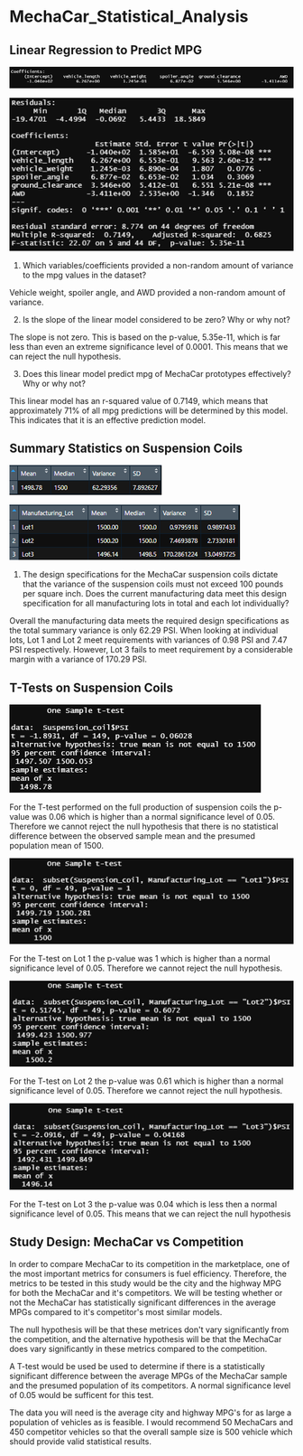 # MechaCar_Statistical_Analysis

## Linear Regression to Predict MPG

![Deliverable 1 Linear Regression](/images/deliverable_1_linear_regression.png)

![Deliverable 1 Summary](/images/deliverable_1_summary.png)

1) Which variables/coefficients provided a non-random amount of variance to the mpg values in the dataset? 

Vehicle weight, spoiler angle, and AWD provided a non-random amount of variance. 

2) Is the slope of the linear model considered to be zero? Why or why not?

The slope is not zero. This is based on the p-value, 5.35e-11, which is far less than even an extreme significance level of 0.0001. This means that we can reject the null hypothesis. 

3) Does this linear model predict mpg of MechaCar prototypes effectively? Why or why not?

This linear model has an r-squared value of 0.7149, which means that approximately 71% of all mpg predictions will be determined by this model. This indicates that it is an effective prediction model. 

## Summary Statistics on Suspension Coils

![Deliverable 2 Summary](/images/deliverable_2_summary.png)

![Deliverable 2 Lot Summary](/images/deliverable_2_lot_summary.png)

1) The design specifications for the MechaCar suspension coils dictate that the variance of the suspension coils must not exceed 100 pounds per square inch. Does the current manufacturing data meet this design specification for all manufacturing lots in total and each lot individually? 

Overall the manufacturing data meets the required design specifications as the total summary variance is only 62.29 PSI. When looking at individual lots, Lot 1 and Lot 2 meet requirements with variances of 0.98 PSI and 7.47 PSI respectively. However, Lot 3 fails to meet requirement by a considerable margin with a variance of 170.29 PSI.


## T-Tests on Suspension Coils

![Deliverable 3 T-Test](/images/deliverable_3_ttest.png)

For the T-test performed on the full production of suspension coils the p-value was 0.06 which is higher than a normal significance level of 0.05. Therefore we cannot reject the null hypothesis that there is no statistical difference between the observed sample mean and the presumed population mean of 1500.

![Deliverable 3 T-Test Lot 1](/images/deliverable_3_tttest_lot_1.png)

For the T-test on Lot 1 the p-value was 1 which is higher than a normal significance level of 0.05. Therefore we cannot reject the null hypothesis.

![Deliverable 3 T-Test Lot 2](/images/deliverable_3_tttest_lot_2.png)

For the T-test on Lot 2 the p-value was 0.61 which is higher than a normal significance level of 0.05. Therefore we cannot reject the null hypothesis.

![Deliverable 3 T-Test Lot 3](/images/deliverable_3_tttest_lot_3.png)

For the T-test on Lot 3 the p-value was 0.04 which is less then a normal significance level of 0.05. This means that we can reject the null hypothesis 

## Study Design: MechaCar vs Competition

In order to compare MechaCar to its competition in the marketplace, one of the most important metrics for consumers is fuel efficiency. Therefore, the metrics to be tested in this study would be the city and the highway MPG for both the MechaCar and it's competitors. We will be testing whether or not the MechaCar has statistically significant differences in the average MPGs compared to it's competitor's most similar models. 

The null hypothesis will be that these metrices don't vary significantly from the competition, and the alternative hypothesis will be that the MechaCar does vary significantly in these metrics compared to the competition. 

A T-test would be used be used to determine if there is a statistically significant difference between the average MPGs of the MechaCar sample and the presumed population of its competitors. A normal significance level of 0.05 would be sufficent for this test.

The data you will need is the average city and highway MPG's for as large a population of vehicles as is feasible. I would recommend 50 MechaCars and 450 competitor vehicles so that the overall sample size is 500 vehicle which should provide valid statistical results. 

